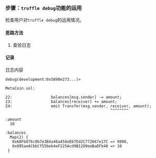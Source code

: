 ### 步骤：`truffle debug`功能的运用

检查用户对`truffle debug`的运用情况。

#### 思路方法

1. 查验日志

#### 记录

日志内容

```
debug(development:0x5898e273...)>

MetaCoin.sol:

22:                 balances[msg.sender] -= amount;
23:                 balances[receiver] += amount;
24:                 emit Transfer(msg.sender, receiver, amount);
                                              ^^^^^^^^

:amount
  10

:balances
  Map(2) {
   0x60Fb076c0b7e3B4a46a458eE67Ed2C772667e17C => 9990,
   0x895aeACbbCf55beb4eF225Acd9B1289eeBaDFb48 => 10
 }
```